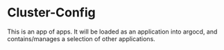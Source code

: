 # Cluster-Config

This is an app of apps. It will be loaded as an application into argocd, and contains/manages a selection of other applications.

